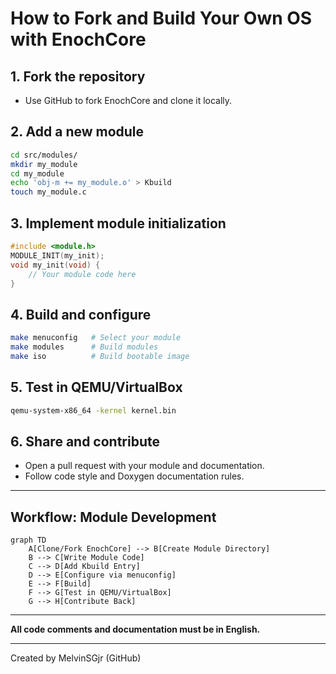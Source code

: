 # How to Fork and Build Your Own OS with EnochCore

## 1. Fork the repository
- Use GitHub to fork EnochCore and clone it locally.

## 2. Add a new module
```sh
cd src/modules/
mkdir my_module
cd my_module
echo 'obj-m += my_module.o' > Kbuild
touch my_module.c
```

## 3. Implement module initialization
```c
#include <module.h>
MODULE_INIT(my_init);
void my_init(void) {
    // Your module code here
}
```

## 4. Build and configure
```sh
make menuconfig   # Select your module
make modules      # Build modules
make iso          # Build bootable image
```

## 5. Test in QEMU/VirtualBox
```sh
qemu-system-x86_64 -kernel kernel.bin
```

## 6. Share and contribute
- Open a pull request with your module and documentation.
- Follow code style and Doxygen documentation rules.

---

## Workflow: Module Development

```mermaid
graph TD
    A[Clone/Fork EnochCore] --> B[Create Module Directory]
    B --> C[Write Module Code]
    C --> D[Add Kbuild Entry]
    D --> E[Configure via menuconfig]
    E --> F[Build]
    F --> G[Test in QEMU/VirtualBox]
    G --> H[Contribute Back]
```

---

**All code comments and documentation must be in English.**

---

Created by MelvinSGjr (GitHub) 